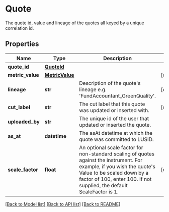 # Quote

The quote id, value and lineage of the quotes all keyed by a unique correlation id.

## Properties
Name | Type | Description | Notes
------------ | ------------- | ------------- | -------------
**quote_id** | [**QuoteId**](QuoteId.md) |  | 
**metric_value** | [**MetricValue**](MetricValue.md) |  | [optional] 
**lineage** | **str** | Description of the quote&#39;s lineage e.g. &#39;FundAccountant_GreenQuality&#39;. | [optional] 
**cut_label** | **str** | The cut label that this quote was updated or inserted with. | [optional] 
**uploaded_by** | **str** | The unique id of the user that updated or inserted the quote. | 
**as_at** | **datetime** | The asAt datetime at which the quote was committed to LUSID. | 
**scale_factor** | **float** | An optional scale factor for non-standard scaling of quotes against the instrument. For example, if you wish the quote&#39;s Value to be scaled down by a factor of 100, enter 100. If not supplied, the default ScaleFactor is 1. | [optional] 

[[Back to Model list]](../README.md#documentation-for-models) [[Back to API list]](../README.md#documentation-for-api-endpoints) [[Back to README]](../README.md)


